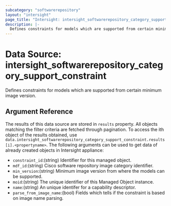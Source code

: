 ```yaml
---
subcategory: "softwarerepository"
layout: "intersight"
page_title: "Intersight: intersight_softwarerepository_category_support_constraint"
description: |-
  Defines constraints for models which are supported from certain minimum image version.
---
```


# Data Source: intersight_softwarerepository_category_support_constraint
Defines constraints for models which are supported from certain minimum image version.
## Argument Reference
The results of this data source are stored in `results` property.
All objects matching the filter criteria are fetched through pagination.
To access the ith object of the results obtained, use `data.intersight_softwarerepository_category_support_constraint.results[i].<propertyname>`.
The following arguments can be used to get data of already created objects in Intersight appliance:
* `constraint_id`:(string) Identifier for this managed object. 
* `mdf_id`:(string) Cisco software repository image category identifier. 
* `min_version`:(string) Minimum image version from where the models can be supported. 
* `moid`:(string) The unique identifier of this Managed Object instance. 
* `name`:(string) An unique identifer for a capability descriptor. 
* `parse_from_image_name`:(bool) Fields which tells if the constraint is based on image name parsing. 
 